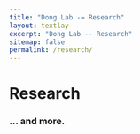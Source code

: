 ```yaml
---
title: "Dong Lab -= Research"
layout: textlay
excerpt: "Dong Lab -- Research"
sitemap: false
permalink: /research/
---
```


# Research


### ... and more.
